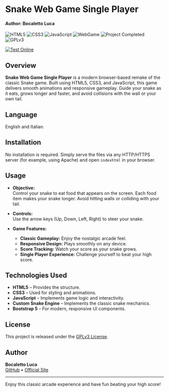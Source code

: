 # Snake Web Game Single Player
#### Author: Bocaletto Luca

![HTML5](https://img.shields.io/badge/HTML5-E34F26?logo=html5&style=for-the-badge)
![CSS3](https://img.shields.io/badge/CSS3-1572B6?logo=css3&style=for-the-badge)
![JavaScript](https://img.shields.io/badge/JavaScript-F7DF1E?logo=javascript&style=for-the-badge)
![WebGame](https://img.shields.io/badge/WebGame-Snake-blue?style=for-the-badge)
![Project Completed](https://img.shields.io/badge/Project-Completed-green?style=for-the-badge)
![GPLv3](https://img.shields.io/badge/License-GPLv3-blue?style=for-the-badge)

[![Test Online](https://img.shields.io/badge/Test%20Online-Click%20Here-brightgreen?style=for-the-badge)](https://bocaletto-luca.github.io/Snake/)
## Overview

**Snake Web Game Single Player** is a modern browser-based remake of the classic Snake game. Built using HTML5, CSS3, and JavaScript, this game delivers smooth animations and responsive gameplay. Guide your snake as it eats, grows longer and faster, and avoid collisions with the wall or your own tail.  

## Language

English and Italian.

## Installation

No installation is required. Simply serve the files via any HTTP/HTTPS server (for example, using Apache) and open `indexhtml` in your browser.

## Usage

- **Objective:**  
  Control your snake to eat food that appears on the screen. Each food item makes your snake longer. Avoid hitting walls or colliding with your tail.

- **Controls:**  
  Use the arrow keys (Up, Down, Left, Right) to steer your snake.

- **Game Features:**  
  - **Classic Gameplay:** Enjoy the nostalgic arcade feel.
  - **Responsive Design:** Plays smoothly on any device.
  - **Score Tracking:** Watch your score as your snake grows.
  - **Single Player Experience:** Challenge yourself to beat your high score.

## Technologies Used

- **HTML5** – Provides the structure.
- **CSS3** – Used for styling and animations.
- **JavaScript** – Implements game logic and interactivity.
- **Custom Snake Engine** – Implements the classic snake mechanics.
- **Bootstrap 5** – For modern, responsive UI components.

## License

This project is released under the [GPLv3 License](https://www.gnu.org/licenses/gpl-3.0.en.html).

## Author

**Bocaletto Luca**  
[GitHub](https://bocaletto-luca.github.io) • [Official Site](https://bocalettoluca.altervista.org)

---

Enjoy this classic arcade experience and have fun beating your high score!

